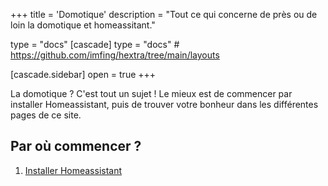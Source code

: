 +++
title = 'Domotique'
description = "Tout ce qui concerne de près ou de loin la domotique et homeassitant."

type = "docs"
[cascade]
type = "docs"  # https://github.com/imfing/hextra/tree/main/layouts

[cascade.sidebar]
open = true
+++

La domotique ? C'est tout un sujet ! Le mieux est de commencer par installer Homeassistant, puis de trouver votre
bonheur dans les différentes pages de ce site.

## Par où commencer ?

1. [Installer Homeassistant](/domotique/installer-homeassistant/)